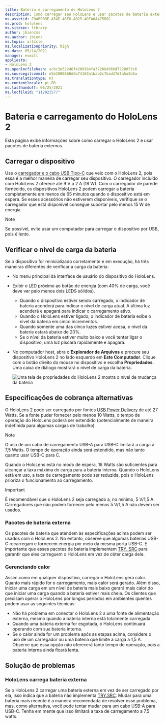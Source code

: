 ```yaml
---
title: Bateria e carregamento do HoloLens 2
description: Como carregar seu HoloLens e usar pacotes de bateria externos.
ms.assetid: E0AB903E-454E-46F6-AB25-4DFA0A475B0C
ms.prod: hololens
ms.sitesec: library
author: jbienzms
ms.author: jbienz
ms.topic: article
ms.localizationpriority: high
ms.date: 05/14/2021
manager: evmill
appliesto:
- HoloLens 2
ms.openlocfilehash: acbc3e52240f420d384fa372684966d7220d53c6
ms.sourcegitcommit: d5b2080868d6b74169a1bab2c7bad37dfa5a8b5a
ms.translationtype: HT
ms.contentlocale: pt-BR
ms.lasthandoff: 06/25/2021
ms.locfileid: "112923577"
---
```

# <a name="hololens-2-battery-and-charging"></a>Bateria e carregamento do HoloLens 2

Esta página exibe informações sobre como carregar o HoloLens 2 e usar pacotes de bateria externos.

## <a name="charging-the-device"></a>Carregar o dispositivo

Use o [carregador e o cabo USB Tipo-C](https://www.microsoft.com/en-us/p/microsoft-hololens-2-usb-c-charger-cable/8vj21f2z8pk5?rtc=1) que veio com o HoloLens 2, pois essa é a melhor maneira de carregar seu dispositivo. O carregador incluído com HoloLens 2 oferece até 9 V a 2 A (18 W). Com o carregador de parede fornecido, os dispositivos HoloLens 2 podem carregar a bateria completamente em menos de 65 minutos quando o dispositivo está em espera. Se esses acessórios não estiverem disponíveis, verifique se o carregador que está disponível consegue suportar pelo menos 15 W de energia.

> [!NOTE]
> Se possível, evite usar um computador para carregar o dispositivo por USB, pois é lento.

## <a name="checking-the-battery-charge-level"></a>Verificar o nível de carga da bateria
Se o dispositivo for reinicializado corretamente e em execução, há três maneiras diferentes de verificar a carga da bateria:

- No menu principal da interface de usuário do dispositivo do HoloLens.
- Exibir o LED próximo ao botão de energia (com 40% de carga, você deve ver pelo menos dois LEDS sólidos).
    - Quando o dispositivo estiver sendo carregado, o indicador de bateria acenderá para indicar o nível de carga atual.  A última luz acenderá e apagará para indicar o carregamento ativo.
    - Quando o HoloLens estiver ligado, o indicador de bateria exibe o nível da bateria em cinco incrementos.
    - Quando somente uma das cinco luzes estiver acesa, o nível da bateria estará abaixo de 20%.
    - Se o nível da bateria estiver muito baixo e você tentar ligar o dispositivo, uma luz piscará rapidamente e apagará.
- No computador host, abra o **Explorador de Arquivos** e procure seu dispositivo HoloLens 2 no lado esquerdo em **Este Computador**. Clique com o botão direito do mouse no dispositivo e escolha **Propriedades**. Uma caixa de diálogo mostrará o nível de carga da bateria.

   ![Uma tela de propriedades do HoloLens 2 mostra o nível de mudança da bateria](images/ResetRecovery2.png)

## <a name="alternative-charging-specifications"></a>Especificações de cobrança alternativas

O HoloLens 2 pode ser carregado por fontes [USB Power Delivery](https://www.usb.org/usb-charger-pd) de até 27 Watts. Se a fonte puder fornecer pelo menos 10 Watts, o tempo de operação do HoloLens poderá ser estendido (potencialmente de maneira indefinida para algumas cargas de trabalho). 

> [!NOTE]
> O uso de um cabo de carregamento USB-A para USB-C limitará a carga a 7,5 Watts. O tempo de operação ainda será estendido, mas não tanto quanto usar USB-C para C.

Quando o HoloLens está no modo de espera, 18 Watts são suficientes para alcançar a taxa máxima de carga para a bateria interna. Quando o HoloLens está em uso, a taxa de carregamento pode ser reduzida, pois o HoloLens prioriza o funcionamento ao carregamento.

> [!IMPORTANT]
> É recomendável que o HoloLens 2 seja carregado a, no mínimo, 5 V/1,5 A. Carregadores que não podem fornecer pelo menos 5 V/1,5 A não devem ser usados. 

### <a name="external-battery-packs"></a>Pacotes de bateria externa

Os pacotes de bateria que atendem às especificações acima podem ser usados com o HoloLens 2. No entanto, observe que algumas baterias USB-C recarregam e fornecem energia por meio da mesma porta USB-C. É importante que esses pacotes de bateria implementem [TRY. SRC](https://usb.org/document-library/usb-type-cr-cable-and-connector-specification-revision-20) para garantir que eles carreguem o HoloLens em vez de obter carga dele. 

### <a name="managing-heat"></a>Gerenciando calor

Assim como em qualquer dispositivo, carregar o HoloLens gera calor. Quanto mais rápido for o carregamento, mais calor será gerado. Além disso, iniciar uma carga em um nível de bateria mais baixo gerará mais calor do que iniciar uma carga quando a bateria estiver mais cheia. Os clientes que precisam operar o HoloLens por longos períodos em ambientes quentes podem usar as seguintes técnicas:

- Não há problema em conectar o HoloLens 2 a uma fonte de alimentação externa, mesmo quando a bateria interna está totalmente carregada.
- Quando uma bateria externa for esgotada, o HoloLens continuará operando com sua bateria interna.    
- Se o calor ainda for um problema após as etapas acima, considere o uso de um carregador ou uma bateria que limite a carga a 1,5 A. Observe que essa opção não oferecerá tanto tempo de operação, pois a bateria interna ainda ficará lenta.

## <a name="troubleshooting"></a>Solução de problemas


### <a name="hololens-charges-external-battery"></a>HoloLens carrega bateria externa
Se o HoloLens 2 carregar uma bateria externa em vez de ser carregado por ela, isso indica que a bateria não implementa [TRY.SRC](https://usb.org/document-library/usb-type-cr-cable-and-connector-specification-revision-20). Mudar para uma bateria mais recente é a maneira recomendada de resolver esse problema, mas, como alternativa, você pode tentar mudar para um cabo USB-A para USB-C. Tenha em mente que isso limitará a taxa de carregamento a 7,5 watts.
